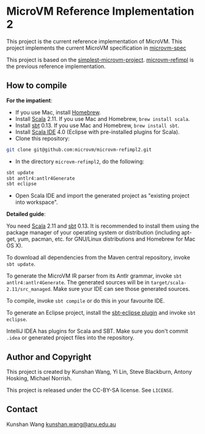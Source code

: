 MicroVM Reference Implementation 2
==================================

This project is the current reference implementation of MicroVM. This project
implements the current MicroVM specification in
[microvm-spec](https://github.com/microvm/microvm-spec/wiki)

This project is based on the
[simplest-microvm-project](https://github.com/microvm/simplest-microvm-project).
[microvm-refimpl](https://github.com/microvm-project/microvm-refimpl) is the
previous reference implementation.

How to compile
--------------

**For the impatient**:

* If you use Mac, install [Homebrew](http://brew.sh/).
* Install [Scala](http://scala-lang.org/) 2.11. If you use Mac and Homebrew,
  `brew install scala`.
* Install [sbt](http://www.scala-sbt.org/) 0.13. If you use Mac and Homebrew,
  `brew install sbt`.
* Install [Scala IDE](http://scala-ide.org/) 4.0 (Eclipse with pre-installed
  plugins for Scala).
* Clone this repository:

```bash
git clone git@github.com:microvm/microvm-refimpl2.git
```

* In the directory `microvm-refimpl2`, do the following:

```bash
sbt update
sbt antlr4:antlr4Generate
sbt eclipse
```

* Open Scala IDE and import the generated project as "existing project into
  workspace".

**Detailed guide**:

You need [Scala](http://scala-lang.org/) 2.11 and
[sbt](http://www.scala-sbt.org/) 0.13. It is recommended to install them using
the package manager of your operating system or distribution (including apt-get,
yum, pacman, etc. for GNU/Linux distributions and Homebrew for Mac OS X).

To download all dependencies from the Maven central repository, invoke `sbt
update`.

To generate the MicroVM IR parser from its Antlr grammar, invoke `sbt
antlr4:antlr4Generate`. The generated sources will be in
`target/scala-2.11/src_managed`. Make sure your IDE can see those generated
sources.

To compile, invoke `sbt compile` or do this in your favourite IDE.

To generate an Eclipse project, install the [sbt-eclipse
plugin](https://github.com/typesafehub/sbteclipse) and invoke `sbt eclipse`.

IntelliJ IDEA has plugins for Scala and SBT. Make sure you don't commit `.idea`
or generated project files into the repository.

Author and Copyright
--------------------

This project is created by Kunshan Wang, Yi Lin, Steve Blackburn, Antony
Hosking, Michael Norrish.

This project is released under the CC-BY-SA license. See `LICENSE`.

Contact
-------

Kunshan Wang <kunshan.wang@anu.edu.au>

<!--
vim: tw=80
-->
